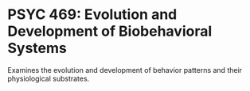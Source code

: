 # PSYC 469: Evolution and Development of Biobehavioral Systems

Examines the evolution and development of behavior patterns and their physiological substrates.